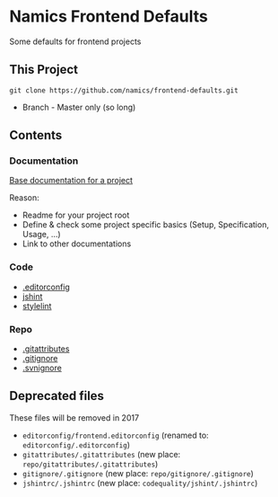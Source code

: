 # Namics Frontend Defaults

Some defaults for frontend projects

## This Project

    git clone https://github.com/namics/frontend-defaults.git

* Branch - Master only (so long)

## Contents

### Documentation

[Base documentation for a project](/doc/README.md)

Reason: 

* Readme for your project root
* Define & check some project specific basics (Setup, Specification, Usage, ...)
* Link to other documentations

### Code

* [.editorconfig](editorconfig/)
* [jshint](codequality/jshint/)
* [stylelint](codequality/stylelint/)

### Repo

* [.gitattributes](repo/gitattributes/)
* [.gitignore](repo/gitignore/)
* [.svnignore](repo/svnignore/)

## Deprecated files

These files will be removed in 2017

* `editorconfig/frontend.editorconfig` (renamed to: `editorconfig/.editorconfig`)
* `gitattributes/.gitattributes` (new place: `repo/gitattributes/.gitattributes`)
* `gitignore/.gitignore` (new place: `repo/gitignore/.gitignore`)
* `jshintrc/.jshintrc` (new place: `codequality/jshint/.jshintrc`)


